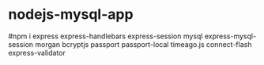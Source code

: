 # nodejs-mysql-app
#npm i express express-handlebars express-session mysql express-mysql-session morgan bcryptjs passport passport-local timeago.js connect-flash express-validator 
